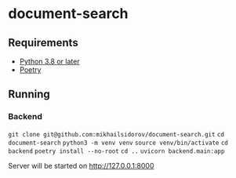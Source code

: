 # document-search

## Requirements

* [Python 3.8 or later](https://www.python.org/downloads/)
* [Poetry](https://python-poetry.org/docs/#installation)


## Running

### Backend

`git clone git@github.com:mikhailsidorov/document-search.git`
`cd document-search`
`python3 -m venv venv`
`source venv/bin/activate`
`cd backend`
`poetry install --no-root`
`cd ..`
`uvicorn backend.main:app`

Server will be started on <http://127.0.0.1:8000>

